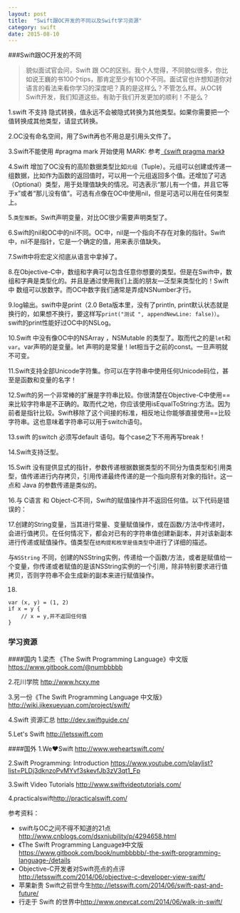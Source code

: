 ```yaml
---
layout: post
title:  "Swift跟OC开发的不同以及Swift学习资源"
category: swift
date: 2015-08-10
---
```


###Swift跟OC开发的不同

> 貌似面试官会问，Swift 跟 OC的区别。我个人觉得，不同貌似很多，你比如说王巍的书100个tips，那肯定至少有100个不同。面试官也许想知道你对语言的看法来看你学习的深度吧？真的是这样么？不管怎么样。从OC转Swift开发，我们知道这些。有助于我们开发更加的顺利！不是么？

1.swift 不支持 隐式转换，值永远不会被隐式转换为其他类型。如果你需要把一个值转换成其他类型，请显式转换。

2.OC没有命名空间，用了Swift再也不用总是引用头文件了。

3.Swift不能使用 #pragma mark 开始使用  MARK: 参考[《swift pragma mark》](http://ju.outofmemory.cn/entry/104921)

4.Swift 增加了OC没有的高阶数据类型比如`元组`（Tuple）。元组可以创建或传递一组数据，比如作为函数的返回值时，可以用一个元组返回多个值。还增加了可选（Optional）类型，用于处理值缺失的情况。可选表示“那儿有一个值，并且它等于x”或者“那儿没有值”。可选有点像在OC中使用nil，但是可选可以用在任何类型上。

5.`类型推断`。Swift声明变量，对比OC很少需要声明类型了。

6.Swift的nil和OC中的nil不同。OC中，nil是一个指向不存在对象的指针。Swift中，nil不是指针，它是一个确定的值，用来表示值缺失。

7.Swift中将宏定义彻底从语言中拿掉了。

8.在Objective-C中，数组和字典可以包含任意你想要的类型。但是在Swift中，数组和字典是类型化的。并且是通过使用我们上面的朋友—泛型来类型化的！Swift 中 数组可以放数字。而OC中数字我们通常是弄成NSNumber才行。

9.log输出。swift中是print（2.0 Beta版本里，没有了println, print默认状态就是换行的，如果想不换行，要这样写`print("测试 ", appendNewLine: false)）`。swift的print性能好过OC中的NSLog。

10.Swift 中没有像OC中的NSArray ，NSMutable 的类型了。取而代之的是`let`和`var`。var声明的是变量。let 声明的是常量！let相当于之前的const。一旦声明就不可变。

11.Swift支持全部Unicode字符集。你可以在字符串中使用任何Unicode码位，甚至是函数和变量的名字！

12.Swift的另一个非常棒的扩展是字符串比较。你很清楚在Objective-C中使用==来比较字符串是不正确的。取而代之地，你应该使用isEqualToString:方法。因为前者是指针比较。Swift移除了这个间接的标准，相反地让你能够直接使用==比较字符串。这也意味着字符串可以用于switch语句。

13.swift 的switch 必须写default 语句。每个case之下不用再写break！

14.Swift支持泛型。

15.Swift 没有提供显式的指针，参数传递根据数据类型的不同分为值类型和引用类型，值传递进行内存拷贝，引用传递最终传递的是一个指向原有对象的指针。这一点和 Java 的参数传递是类似的。
<!--7.Swift支持引用传值。OC不支持。-->

16.与 C语言 和 Object-C不同，Swift的赋值操作并不返回任何值。以下代码是错误的：

17.创建的String变量，当其进行常量、变量赋值操作，或在函数/方法中传递时，会进行值拷贝。在任何情况下，都会对已有的字符串值创建新副本，并对该新副本进行传递或赋值操作。值类型在`结构提和枚举是值类型`中进行了详细的描述。

与`NSString` 不同，创建的NSString实例，传递给一个函数/方法，或者是赋值给一个变量，你传递或者赋值的是该NSString实例的一个引用，除非特别要求进行值拷贝，否则字符串不会生成新的副本来进行赋值操作。

18.

```
var (x, y) = (1, 2)
if x = y {
    // x = y,并不返回任何值
}
```
  
### 学习资源

####国内
1.梁杰 《The Swift Programming Language》中文版 <https://www.gitbook.com/@numbbbbb>

2.花川学院 <http://www.hcxy.me>

3.另一份《The Swift Programming Language 中文版》 <http://wiki.jikexueyuan.com/project/swift/>

4.Swift 资源汇总 <http://dev.swiftguide.cn/>

5.Let's Swift <http://letsswift.com>

####国外
1.We❤️Swift <http://www.weheartswift.com/>

2.Swift Programming: Introduction <https://www.youtube.com/playlist?list=PLDj3dknzoPvMYvf3skevfJb3zV3qt1_Fp>

3.Swift Video Tutorials <http://www.swiftvideotutorials.com/>

4.practicalswift<http://practicalswift.com/>

参考资料：

* swift与OC之间不得不知道的21点 <http://www.cnblogs.com/dsxniubility/p/4294658.html>
* 《The Swift Programming Language》中文版<https://www.gitbook.com/book/numbbbbb/-the-swift-programming-language-/details>
* Objective-C开发者对Swift亮点的点评 <http://letsswift.com/2014/06/objective-c-developer-view-swift/>
* 苹果新贵 Swift之前世今生<http://letsswift.com/2014/06/swift-past-and-future/>
* 行走于 Swift 的世界中<http://www.onevcat.com/2014/06/walk-in-swift/>





